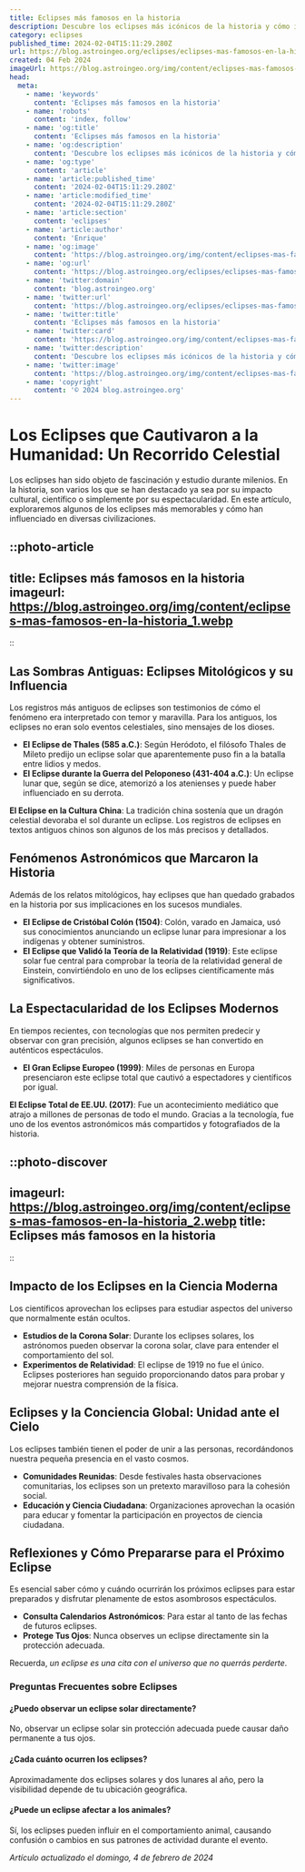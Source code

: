 ```yaml
---
title: Eclipses más famosos en la historia
description: Descubre los eclipses más icónicos de la historia y cómo impactaron en la cultura y ciencia a lo largo de los siglos. Un viaje astronómico fascinante.
category: eclipses
published_time: 2024-02-04T15:11:29.280Z
url: https://blog.astroingeo.org/eclipses/eclipses-mas-famosos-en-la-historia
created: 04 Feb 2024
imageUrl: https://blog.astroingeo.org/img/content/eclipses-mas-famosos-en-la-historia_1.webp
head:
  meta:
    - name: 'keywords'
      content: 'Eclipses más famosos en la historia'
    - name: 'robots'
      content: 'index, follow'
    - name: 'og:title'
      content: 'Eclipses más famosos en la historia'
    - name: 'og:description'
      content: 'Descubre los eclipses más icónicos de la historia y cómo impactaron en la cultura y ciencia a lo largo de los siglos. Un viaje astronómico fascinante.'
    - name: 'og:type'
      content: 'article'
    - name: 'article:published_time'
      content: '2024-02-04T15:11:29.280Z'
    - name: 'article:modified_time'
      content: '2024-02-04T15:11:29.280Z'
    - name: 'article:section'
      content: 'eclipses'
    - name: 'article:author'
      content: 'Enrique'
    - name: 'og:image'
      content: 'https://blog.astroingeo.org/img/content/eclipses-mas-famosos-en-la-historia_1.webp'
    - name: 'og:url'
      content: 'https://blog.astroingeo.org/eclipses/eclipses-mas-famosos-en-la-historia'
    - name: 'twitter:domain'
      content: 'blog.astroingeo.org'
    - name: 'twitter:url'
      content: 'https://blog.astroingeo.org/eclipses/eclipses-mas-famosos-en-la-historia'
    - name: 'twitter:title'
      content: 'Eclipses más famosos en la historia'
    - name: 'twitter:card'
      content: 'https://blog.astroingeo.org/img/content/eclipses-mas-famosos-en-la-historia_1.webp'
    - name: 'twitter:description'
      content: 'Descubre los eclipses más icónicos de la historia y cómo impactaron en la cultura y ciencia a lo largo de los siglos. Un viaje astronómico fascinante.'
    - name: 'twitter:image'
      content: 'https://blog.astroingeo.org/img/content/eclipses-mas-famosos-en-la-historia_1.webp'
    - name: 'copyright'
      content: '© 2024 blog.astroingeo.org'
---
```

# Los Eclipses que Cautivaron a la Humanidad: Un Recorrido Celestial

Los eclipses han sido objeto de fascinación y estudio durante milenios. En la historia, son varios los que se han destacado ya sea por su impacto cultural, científico o simplemente por su espectacularidad. En este artículo, exploraremos algunos de los eclipses más memorables y cómo han influenciado en diversas civilizaciones.


::photo-article
---
title: Eclipses más famosos en la historia
imageurl: https://blog.astroingeo.org/img/content/eclipses-mas-famosos-en-la-historia_1.webp
---
::



## Las Sombras Antiguas: Eclipses Mitológicos y su Influencia

Los registros más antiguos de eclipses son testimonios de cómo el fenómeno era interpretado con temor y maravilla. Para los antiguos, los eclipses no eran solo eventos celestiales, sino mensajes de los dioses.

- **El Eclipse de Thales (585 a.C.)**: Según Heródoto, el filósofo Thales de Mileto predijo un eclipse solar que aparentemente puso fin a la batalla entre lidios y medos.
- **El Eclipse durante la Guerra del Peloponeso (431-404 a.C.)**: Un eclipse lunar que, según se dice, atemorizó a los atenienses y puede haber influenciado en su derrota.

**El Eclipse en la Cultura China**: La tradición china sostenía que un dragón celestial devoraba el sol durante un eclipse. Los registros de eclipses en textos antiguos chinos son algunos de los más precisos y detallados.

## Fenómenos Astronómicos que Marcaron la Historia

Además de los relatos mitológicos, hay eclipses que han quedado grabados en la historia por sus implicaciones en los sucesos mundiales.

- **El Eclipse de Cristóbal Colón (1504)**: Colón, varado en Jamaica, usó sus conocimientos anunciando un eclipse lunar para impresionar a los indígenas y obtener suministros.
- **El Eclipse que Validó la Teoría de la Relatividad (1919)**: Este eclipse solar fue central para comprobar la teoría de la relatividad general de Einstein, convirtiéndolo en uno de los eclipses científicamente más significativos.

## La Espectacularidad de los Eclipses Modernos

En tiempos recientes, con tecnologías que nos permiten predecir y observar con gran precisión, algunos eclipses se han convertido en auténticos espectáculos.

- **El Gran Eclipse Europeo (1999)**: Miles de personas en Europa presenciaron este eclipse total que cautivó a espectadores y científicos por igual.

**El Eclipse Total de EE.UU. (2017)**: Fue un acontecimiento mediático que atrajo a millones de personas de todo el mundo. Gracias a la tecnología, fue uno de los eventos astronómicos más compartidos y fotografiados de la historia.


::photo-discover
---
imageurl: https://blog.astroingeo.org/img/content/eclipses-mas-famosos-en-la-historia_2.webp
title: Eclipses más famosos en la historia
---
::



## Impacto de los Eclipses en la Ciencia Moderna

Los científicos aprovechan los eclipses para estudiar aspectos del universo que normalmente están ocultos.

- **Estudios de la Corona Solar**: Durante los eclipses solares, los astrónomos pueden observar la corona solar, clave para entender el comportamiento del sol.
- **Experimentos de Relatividad**: El eclipse de 1919 no fue el único. Eclipses posteriores han seguido proporcionando datos para probar y mejorar nuestra comprensión de la física.

## Eclipses y la Conciencia Global: Unidad ante el Cielo

Los eclipses también tienen el poder de unir a las personas, recordándonos nuestra pequeña presencia en el vasto cosmos.

- **Comunidades Reunidas**: Desde festivales hasta observaciones comunitarias, los eclipses son un pretexto maravilloso para la cohesión social.
- **Educación y Ciencia Ciudadana**: Organizaciones aprovechan la ocasión para educar y fomentar la participación en proyectos de ciencia ciudadana.

## Reflexiones y Cómo Prepararse para el Próximo Eclipse

Es esencial saber cómo y cuándo ocurrirán los próximos eclipses para estar preparados y disfrutar plenamente de estos asombrosos espectáculos.

- **Consulta Calendarios Astronómicos**: Para estar al tanto de las fechas de futuros eclipses.
- **Protege Tus Ojos**: Nunca observes un eclipse directamente sin la protección adecuada.

Recuerda, *un eclipse es una cita con el universo que no querrás perderte*.

### Preguntas Frecuentes sobre Eclipses

#### ¿Puedo observar un eclipse solar directamente?
No, observar un eclipse solar sin protección adecuada puede causar daño permanente a tus ojos.

#### ¿Cada cuánto ocurren los eclipses?
Aproximadamente dos eclipses solares y dos lunares al año, pero la visibilidad depende de tu ubicación geográfica.

#### ¿Puede un eclipse afectar a los animales?
Sí, los eclipses pueden influir en el comportamiento animal, causando confusión o cambios en sus patrones de actividad durante el evento.

_Artículo actualizado el domingo, 4 de febrero de 2024_